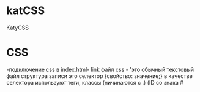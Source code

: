 # katCSS
KatyCSS
# CSS

-подключение css в index.html- link
файл css - 'это  обычный текстовый файл
структура записи это селектор {свойство: значение;}
в качестве селектора используют теги, классы (ничинаются с .) (ID со знака #
